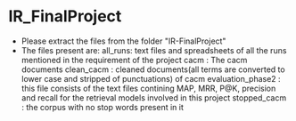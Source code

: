 # IR_FinalProject
- Please extract the files from the folder "IR-FinalProject"
- The files present are:
all_runs: text files and spreadsheets of all the runs mentioned in the requirement of the project
cacm : The cacm documents
clean_cacm : cleaned documents(all terms are converted to lower case and stripped of punctuations) of cacm
evaluation_phase2 : this file consists of the text files contining MAP, MRR, P@K, precision and recall for the retrieval models involved in this project
stopped_cacm : the corpus with no stop words present in it


